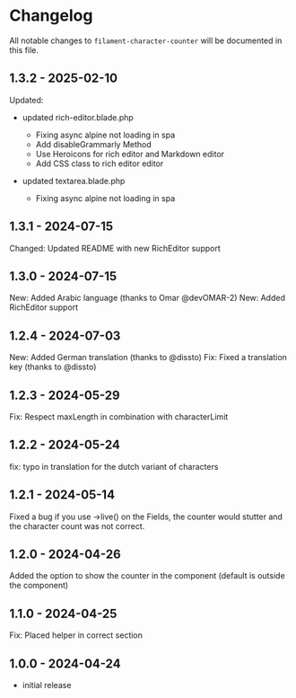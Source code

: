 # Changelog

All notable changes to `filament-character-counter` will be documented in this file.

## 1.3.2 - 2025-02-10

Updated:

- updated rich-editor.blade.php
  * Fixing async alpine not loading in spa
  * Add disableGrammarly Method
  * Use Heroicons for rich editor and Markdown editor
  * Add CSS class to rich editor editor
  
- updated textarea.blade.php
  * Fixing async alpine not loading in spa
  

## 1.3.1 - 2024-07-15

Changed: Updated README with new RichEditor support

## 1.3.0 - 2024-07-15

New: Added Arabic language (thanks to Omar @devOMAR-2)
New: Added RichEditor support

## 1.2.4 - 2024-07-03

New: Added German translation (thanks to @dissto)
Fix: Fixed a translation key (thanks to @dissto)

## 1.2.3 - 2024-05-29

Fix: Respect maxLength in combination with characterLimit

## 1.2.2 - 2024-05-24

fix: typo in translation for the dutch variant of characters

## 1.2.1 - 2024-05-14

Fixed a bug if you use ->live() on the Fields, the counter would stutter and the character count was not correct.

## 1.2.0 - 2024-04-26

Added the option to show the counter in the component (default is outside the component)

## 1.1.0 - 2024-04-25

Fix: Placed helper in correct section

## 1.0.0 - 2024-04-24

- initial release
